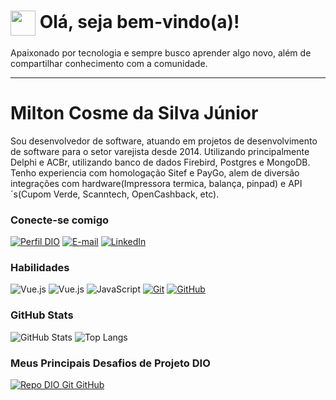 <h1>
    <a href="https://www.dio.me/">
     <img align="center" width="40px" src="https://hermes.digitalinnovation.one/assets/diome/logo-minimized.png"></a>
    <span> Olá, seja bem-vindo(a)!</span>
</h1>

Apaixonado por tecnologia e sempre busco aprender algo novo, além de compartilhar conhecimento com a comunidade.

---

# Milton Cosme da Silva Júnior

Sou desenvolvedor de software, atuando em projetos de desenvolvimento de software para o setor varejista desde 2014. Utilizando principalmente Delphi e ACBr, utilizando banco de dados Firebird, Postgres e MongoDB. Tenho experiencia com homologação Sitef e PayGo, alem de diversão integrações com hardware(Impressora termica, balança, pinpad) e API´s(Cupom Verde, Scanntech, OpenCashback, etc).

### Conecte-se comigo

[![Perfil DIO](https://img.shields.io/badge/-Meu%20Perfil%20na%20DIO-30A3DC?style=for-the-badge)](https://dio.me/users/milton_cosme/)
[![E-mail](https://img.shields.io/badge/-Email-000?style=for-the-badge&logo=gmail&logoColor=E94D5F)](mailto:milton.cosme@gmail.com)
[![LinkedIn](https://img.shields.io/badge/-LinkedIn-000?style=for-the-badge&logo=linkedin&logoColor=30A3DC)](https://www.linkedin.com/in/cosmemilton/)

### Habilidades

![Vue.js](https://img.shields.io/badge/-Vue.js-000?style=for-the-badge&logo=vuedotjs&logoColor=white)
![Vue.js](https://img.shields.io/badge/-Vuetify.js-000?style=for-the-badge&logo=vuedotjs&logoColor=white)
![JavaScript](https://img.shields.io/badge/JavaScript-000?style=for-the-badge&logo=javascript&logoColor=30A3DC)
[![Git](https://img.shields.io/badge/Git-000?style=for-the-badge&logo=git&logoColor=E94D5F)](https://git-scm.com/doc)
[![GitHub](https://img.shields.io/badge/GitHub-000?style=for-the-badge&logo=github&logoColor=30A3DC)](https://docs.github.com/)

### GitHub Stats

![GitHub Stats](https://github-readme-stats.vercel.app/api?username=cosmemilton&theme=transparent&bg_color=000&border_color=30A3DC&show_icons=true&icon_color=30A3DC&title_color=E94D5F&text_color=FFF)
![Top Langs](https://github-readme-stats-git-masterrstaa-rickstaa.vercel.app/api/top-langs/?username=cosmemilton&layout=compact&bg_color=000&border_color=30A3DC&title_color=E94D5F&text_color=FFF)

### Meus Principais Desafios de Projeto DIO

[![Repo DIO Git GitHub](https://github-readme-stats.vercel.app/api/pin/?username=cosmemilton&repo=dio-lab-open-source&bg_color=000&border_color=30A3DC&show_icons=true&icon_color=30A3DC&title_color=E94D5F&text_color=FFF)](https://github.com/cosmemilton/dio-lab-open-source)



